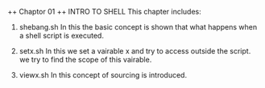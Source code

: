 ++ Chaptor 01 ++
                        INTRO TO SHELL
This chapter includes:

1. shebang.sh 
    In this the basic concept is shown that what happens when a shell script 
    is executed.

2. setx.sh
    In this we set a vairable x and try to access outside the script.
    we try to find the scope of this vairable.

3. viewx.sh
    In this concept of sourcing is introduced.

